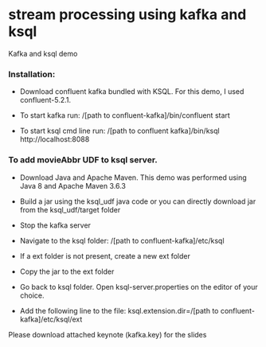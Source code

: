# stream processing using kafka and ksql
Kafka and ksql demo

### Installation:
- Download confluent kafka bundled with KSQL. For this demo, I used confluent-5.2.1.

- To start kafka run: /[path to confluent-kafka]/bin/confluent start

- To start ksql cmd line run: /[path to confluent kafka]/bin/ksql http://localhost:8088




### To add movieAbbr UDF to ksql server.
- Download Java and Apache Maven. This demo was performed using Java 8 and Apache Maven 3.6.3

- Build a jar using the ksql_udf java code or you can directly download jar from the ksql_udf/target folder

- Stop the kafka server

- Navigate to the ksql folder: /[path to confluent-kafka]/etc/ksql

- If a ext folder is not present, create a new ext folder

- Copy the jar to the ext folder

- Go back to ksql folder. Open ksql-server.properties on the editor of your choice.

- Add the following line to the file:
       ksql.extension.dir=/[path to confluent-kafka]/etc/ksql/ext

Please download attached keynote (kafka.key) for the slides
